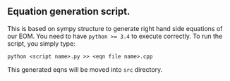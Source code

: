 ## Equation generation script.

This is based on sympy structure to generate right hand side equations of our EOM.
You need to have `python >= 3.4` to execute correctly. To run the script, you simply type:
```{engine=python}
python <script name>.py >> <eqn file name>.cpp
```
This generated eqns will be moved into `src` directory.
